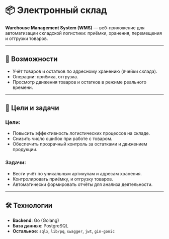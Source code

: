 # 📦 Электронный склад

**Warehouse Management System (WMS)** — веб-приложение для автоматизации складской логистики: приёмки, хранения, перемещения и отгрузки товаров.

---

## 🚀 Возможности

- Учёт товаров и остатков по адресному хранению (ячейки склада).
- Операции: приёмка, отгрузка.
- Просмотр движения товаров и остатков в режиме реального времени.

---

## 🎯 Цели и задачи

### Цели:
- Повысить эффективность логистических процессов на складе.
- Снизить число ошибок при работе с товаром.
- Обеспечить прозрачный контроль за остатками и движением продукции.

### Задачи:
- Вести учёт по уникальным артикулам и адресам хранения.
- Контролировать приёмку, и отгрузку товаров.
- Автоматически формировать отчёты для анализа деятельности.

---

## 🛠️ Технологии

- **Backend**: Go (Golang)
- **База данных**: PostgreSQL
- **Остальное**: `sqlx`, `lib/pq`, `swagger`, `jwt`, `gin-gonic`
